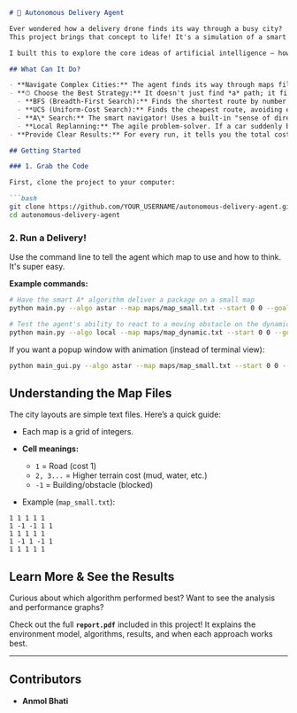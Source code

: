 

````markdown
# 🚚 Autonomous Delivery Agent

Ever wondered how a delivery drone finds its way through a busy city?  
This project brings that concept to life! It's a simulation of a smart delivery agent that navigates a grid-based city, dodging obstacles and tricky terrain to find the best possible path to deliver its packages.

I built this to explore the core ideas of artificial intelligence — how algorithms can make rational decisions, plan efficiently, and adapt on the fly, just like a real autonomous vehicle would.

## What Can It Do?

- **Navigate Complex Cities:** The agent finds its way through maps filled with roads, costly terrains, and static buildings.
- **⏱ Choose the Best Strategy:** It doesn't just find *a* path; it finds the *best* path using different AI techniques:
  - **BFS (Breadth-First Search):** Finds the shortest route by number of steps. Great for simple maps.
  - **UCS (Uniform-Cost Search):** Finds the cheapest route, avoiding expensive terrain. The reliable, cost-conscious option.
  - **A\* Search:** The smart navigator! Uses a built-in "sense of direction" to find the optimal path much faster.
  - **Local Replanning:** The agile problem-solver. If a car suddenly blocks the road, it quickly finds a new detour without starting from scratch.
- **Provide Clear Results:** For every run, it tells you the total cost of the trip, the path followed, and how long it took.

## Getting Started

### 1. Grab the Code

First, clone the project to your computer:

```bash
git clone https://github.com/YOUR_USERNAME/autonomous-delivery-agent.git
cd autonomous-delivery-agent
````

### 2. Run a Delivery!

Use the command line to tell the agent which map to use and how to think. It's super easy.

**Example commands:**

```bash
# Have the smart A* algorithm deliver a package on a small map
python main.py --algo astar --map maps/map_small.txt --start 0 0 --goal 4 4

# Test the agent's ability to react to a moving obstacle on the dynamic map
python main.py --algo local --map maps/map_dynamic.txt --start 0 0 --goal 5 5
```

If you want a popup window with animation (instead of terminal view):

```bash
python main_gui.py --algo astar --map maps/map_small.txt --start 0 0 --goal 4 4
```

## Understanding the Map Files

The city layouts are simple text files. Here’s a quick guide:

* Each map is a grid of integers.
* **Cell meanings:**

  * `1` = Road (cost 1)
  * `2, 3...` = Higher terrain cost (mud, water, etc.)
  * `-1` = Building/obstacle (blocked)
* Example (`map_small.txt`):

```
1 1 1 1 1
1 -1 -1 1 1
1 1 1 1 1
1 -1 1 -1 1
1 1 1 1 1
```

## Learn More & See the Results

Curious about which algorithm performed best? Want to see the analysis and performance graphs?

Check out the full **`report.pdf`** included in this project!
It explains the environment model, algorithms, results, and when each approach works best.

---

## Contributors

* **Anmol Bhati**

```



